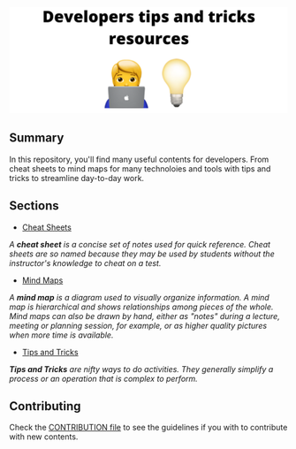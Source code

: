 ![title](/docs/img/repository-title.png)

## Summary

In this repository, you'll find many useful contents for developers. From cheat sheets to mind maps for many technoloies and tools with tips and tricks to streamline day-to-day work.

## Sections

- [Cheat Sheets](https://github.com/GuillaumeFalourd/developers-tips-and-tricks-resources/tree/master/cheat-sheets)

_A **cheat sheet** is a concise set of notes used for quick reference. Cheat sheets are so named because they may be used by students without the instructor's knowledge to cheat on a test._

- [Mind Maps](https://github.com/GuillaumeFalourd/developers-tips-and-tricks-resources/tree/master/mind-maps)

_A **mind map** is a diagram used to visually organize information. A mind map is hierarchical and shows relationships among pieces of the whole. Mind maps can also be drawn by hand, either as "notes" during a lecture, meeting or planning session, for example, or as higher quality pictures when more time is available._

- [Tips and Tricks](https://github.com/GuillaumeFalourd/developers-tips-and-tricks-resources/tree/master/tips-and-tricks)

_**Tips and Tricks** are nifty ways to do activities. They generally simplify a process or an operation that is complex to perform._

## Contributing

Check the [CONTRIBUTION file](https://github.com/GuillaumeFalourd/developers-tips/tree/master/CONTRIBUTION.md) to see the guidelines if you with to contribute with new contents.
